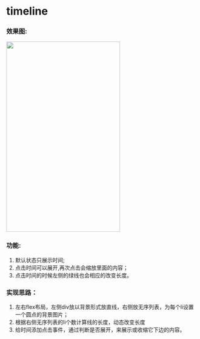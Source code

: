 # timeline
 

### 效果图:
<img src="http://chuantu.biz/t6/217/1517187195x-1404775443.png/" style="width:300px;height:500px">

### 功能:
1. 默认状态只展示时间;
2. 点击时间可以展开,再次点击会缩放里面的内容；
3. 点击时间的时候左侧的绿线也会相应的改变长度。

### 实现思路：
1. 左右flex布局，左侧div放以背景形式放直线，右侧放无序列表，为每个li设置一个圆点的背景图片；
2. 根据右侧无序列表的li个数计算线的长度，动态改变长度
3. 给时间添加点击事件，通过判断是否展开，来展示或收缩它下边的内容。
